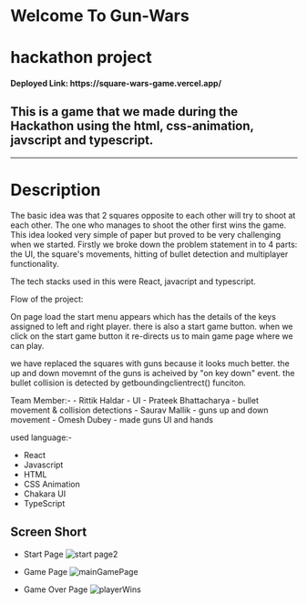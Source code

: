 #  Welcome To Gun-Wars
<h1>hackathon project</h1>

<h4>Deployed Link: https://square-wars-game.vercel.app/</h4>
<h2>This is a game that we made during the Hackathon using the html, css-animation, javscript and typescript.</h2>

---

<h1>Description</h3>
<p>The basic idea was that 2 squares opposite to each other will try to shoot at each other. The one who manages to shoot the other first wins the game. This idea looked very simple of paper but proved to be very challenging when we started. Firstly we broke down the problem statement in to 4 parts: the UI, the square's movements, hitting of bullet detection and multiplayer functionality.

The tech stacks used in this were React, javacript and typescript. 

Flow of the project:

On page load the start menu appears which has the details of the keys assigned to left and right player. there is also a start game button. when we click on the start game button it re-directs us to main game page where we can play. 

we have replaced the squares with guns because it looks much better. the up and down movemnt of the guns is acheived by "on key down" event. the bullet collision is detected by getboundingclientrect() funciton.  
</p>
Team Member:-
- Rittik Haldar - UI
- Prateek Bhattacharya - bullet movement & collision detections
- Saurav Mallik - guns up and down movement
- Omesh Dubey - made guns UI and hands

used language:-
- React
- Javascript
- HTML
- CSS Animation
- Chakara UI
- TypeScript

## Screen Short


- Start Page
![start page2](https://user-images.githubusercontent.com/107463021/222921929-3c70cb13-c787-4c61-8460-b2e9f7202903.png)





- Game Page
![mainGamePage](https://user-images.githubusercontent.com/107463021/222917836-63cae961-e176-4b61-9bc7-1659b5592616.png)

- Game Over Page
![playerWins](https://user-images.githubusercontent.com/107463021/222917856-590c1d07-c0ae-41ef-97ed-8d0f9c7e62fe.png)


